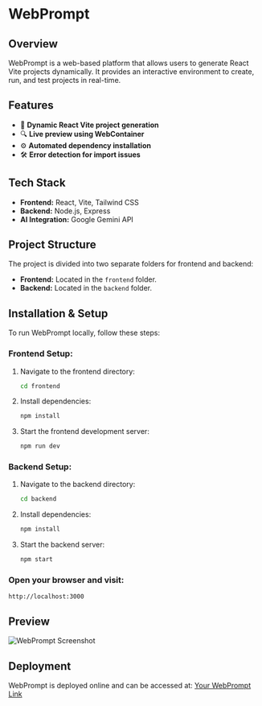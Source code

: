 # WebPrompt

## Overview  
WebPrompt is a web-based platform that allows users to generate React Vite projects dynamically. It provides an interactive environment to create, run, and test projects in real-time.  

## Features  
- 🚀 **Dynamic React Vite project generation**  
- 🔍 **Live preview using WebContainer**  
- ⚙️ **Automated dependency installation**  
- 🛠️ **Error detection for import issues**  

## Tech Stack  
- **Frontend:** React, Vite, Tailwind CSS  
- **Backend:** Node.js, Express  
- **AI Integration:** Google Gemini API  

## Project Structure  
The project is divided into two separate folders for frontend and backend:
- **Frontend:** Located in the `frontend` folder.
- **Backend:** Located in the `backend` folder.

## Installation & Setup  
To run WebPrompt locally, follow these steps:

### Frontend Setup:
1. Navigate to the frontend directory:
   ```bash
   cd frontend
   ```
2. Install dependencies:
   ```bash
   npm install
   ```
3. Start the frontend development server:
   ```bash
   npm run dev
   ```

### Backend Setup:
1. Navigate to the backend directory:
   ```bash
   cd backend
   ```
2. Install dependencies:
   ```bash
   npm install
   ```
3. Start the backend server:
   ```bash
   npm start
   ```

### Open your browser and visit:
   ```
   http://localhost:3000
   ```

## Preview  
![WebPrompt Screenshot](https://github.com/user-attachments/assets/9cecc508-b0bd-440d-b8d1-176fdec2dc1f)



## Deployment  
WebPrompt is deployed online and can be accessed at: [Your WebPrompt Link](https://webprompt-xi.vercel.app/)

